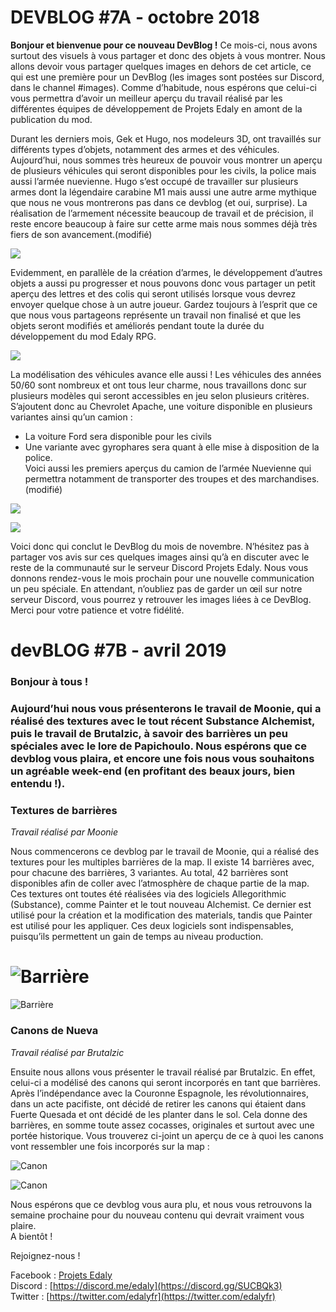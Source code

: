
# DEVBLOG #7A - octobre 2018


**Bonjour et bienvenue pour ce nouveau DevBlog !** 
Ce mois-ci, nous avons surtout des visuels à vous partager et donc des objets à vous montrer. Nous allons devoir vous partager quelques images en dehors de cet article, ce qui est une première pour un DevBlog (les images sont postées sur Discord, dans le channel #images). Comme d’habitude, nous espérons que celui-ci vous permettra d’avoir un meilleur aperçu du travail réalisé par les différentes équipes de développement de Projets Edaly en amont de la publication du mod.  

Durant les derniers mois, Gek et Hugo, nos modeleurs 3D, ont travaillés sur différents types d’objets, notamment des armes et des véhicules. Aujourd’hui, nous sommes très heureux de pouvoir vous montrer un aperçu de plusieurs véhicules qui seront disponibles pour les civils, la police mais aussi l’armée nuevienne. Hugo s’est occupé de travailler sur plusieurs armes dont la légendaire carabine M1 mais aussi une autre arme mythique que nous ne vous montrerons pas dans ce devblog (et oui, surprise). La réalisation de l’armement nécessite beaucoup de travail et de précision, il reste encore beaucoup à faire sur cette arme mais nous sommes déjà très fiers de son avancement.(modifié)

[![](https://media.discordapp.net/attachments/351640351297241089/513805989309448193/unknown.png?width=401&height=187)](https://cdn.discordapp.com/attachments/351640351297241089/513805989309448193/unknown.png)

Evidemment, en parallèle de la création d’armes, le développement d’autres objets a aussi pu progresser et nous pouvons donc vous partager un petit aperçu des lettres et des colis qui seront utilisés lorsque vous devrez envoyer quelque chose à un autre joueur. Gardez toujours à l’esprit que ce que nous vous partageons représente un travail non finalisé et que les objets seront modifiés et améliorés pendant toute la durée du développement du mod Edaly RPG.

[![](https://media.discordapp.net/attachments/351640351297241089/513806056674295861/unknown.png?width=401&height=187)](https://cdn.discordapp.com/attachments/351640351297241089/513806056674295861/unknown.png)

La modélisation des véhicules avance elle aussi ! Les véhicules des années 50/60 sont nombreux et ont tous leur charme, nous travaillons donc sur plusieurs modèles qui seront accessibles en jeu selon plusieurs critères. S’ajoutent donc au Chevrolet Apache, une voiture disponible en plusieurs variantes ainsi qu’un camion :  
- La voiture Ford sera disponible pour les civils  
- Une variante avec gyrophares sera quant à elle mise à disposition de la police.  
Voici aussi les premiers aperçus du camion de l’armée Nuevienne qui permettra notamment de transporter des troupes et des marchandises.(modifié)

[![](https://media.discordapp.net/attachments/351640351297241089/513806216791719959/unknown.png?width=401&height=187)](https://cdn.discordapp.com/attachments/351640351297241089/513806216791719959/unknown.png)

[![](https://media.discordapp.net/attachments/351640351297241089/513806245904384010/unknown.png?width=401&height=187)](https://cdn.discordapp.com/attachments/351640351297241089/513806245904384010/unknown.png)

Voici donc qui conclut le DevBlog du mois de novembre. N’hésitez pas à partager vos avis sur ces quelques images ainsi qu’à en discuter avec le reste de la communauté sur le serveur Discord Projets Edaly. Nous vous donnons rendez-vous le mois prochain pour une nouvelle communication un peu spéciale. En attendant, n’oubliez pas de garder un œil sur notre serveur Discord, vous pourrez y retrouver les images liées à ce DevBlog. Merci pour votre patience et votre fidélité. 



# devBLOG #7B - avril 2019

### Bonjour à tous ! 
### Aujourd’hui nous vous présenterons le travail de Moonie, qui a réalisé des textures avec le tout récent Substance Alchemist, puis le travail de Brutalzic, à savoir des barrières un peu spéciales avec le lore de Papichoulo. Nous espérons que ce devblog vous plaira, et encore une fois nous vous souhaitons un agréable week-end (en profitant des beaux jours, bien entendu !).

### Textures de barrières

*Travail réalisé par Moonie*

Nous commencerons ce devblog par le travail de Moonie, qui a réalisé des textures pour les multiples barrières de la map. Il existe 14 barrières avec, pour chacune des barrières, 3 variantes. Au total, 42 barrières sont disponibles afin de coller avec l’atmosphère de chaque partie de la map. Ces textures ont toutes été réalisées via des logiciels Allegorithmic (Substance), comme Painter et le tout nouveau Alchemist. Ce dernier est utilisé pour la création et la modification des materials, tandis que Painter est utilisé pour les appliquer. Ces deux logiciels sont indispensables, puisqu’ils permettent un gain de temps au niveau production.

# ![Barrière](https://cdn.discordapp.com/attachments/351640351297241089/569239248344055829/Edaly_Showcase_RPG_62.png)

![Barrière](https://cdn.discordapp.com/attachments/327943596873482242/661607895867064340/Edaly_Showcase_RPG_64.jpg)

### Canons de Nueva

*Travail réalisé par Brutalzic*

Ensuite nous allons vous présenter le travail réalisé par Brutalzic. En effet, celui-ci a modélisé des canons qui seront incorporés en tant que barrières. Après l’indépendance avec la Couronne Espagnole, les révolutionnaires, dans un acte pacifiste, ont décidé de retirer les canons qui étaient dans Fuerte Quesada et ont décidé de les planter dans le sol. Cela donne des barrières, en somme toute assez cocasses, originales et surtout avec une portée historique. Vous trouverez ci-joint un aperçu de ce à quoi les canons vont ressembler une fois incorporés sur la map :

![Canon](https://cdn.discordapp.com/attachments/327943596873482242/661607466169139208/1555709652-20190419233313-1.png)

![Canon](https://cdn.discordapp.com/attachments/327943596873482242/661607489720025088/1555709652-20190419233342-1.png)

Nous espérons que ce devblog vous aura plu, et nous vous retrouvons la semaine prochaine pour du nouveau contenu qui devrait vraiment vous plaire.  
A bientôt !

Rejoignez-nous !

Facebook :  [Projets Edaly](https://www.facebook.com/Projets-Edaly-216092102257899/)  
Discord :  [https://discord.me/edaly](https://discord.gg/SUCBQk3)  
Twitter :  [https://twitter.com/edalyfr](https://twitter.com/edalyfr)
